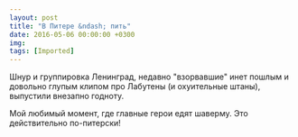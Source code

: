 ```yaml
---
layout: post
title: "В Питере &ndash; пить"
date: 2016-05-06 00:00:00 +0300
img: 
tags: [Imported]
---
```


Шнур и группировка Ленинград, недавно "взорвавшие" инет пошлым и довольно глупым клипом про Лабутены (и охуительные штаны), выпустили внезапно годноту. 

Мой любимый момент, где главные герои едят шаверму. Это действительно по-питерски!